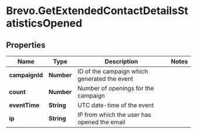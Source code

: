 # Brevo.GetExtendedContactDetailsStatisticsOpened

## Properties
Name | Type | Description | Notes
------------ | ------------- | ------------- | -------------
**campaignId** | **Number** | ID of the campaign which generated the event | 
**count** | **Number** | Number of openings for the campaign | 
**eventTime** | **String** | UTC date-time of the event | 
**ip** | **String** | IP from which the user has opened the email | 


